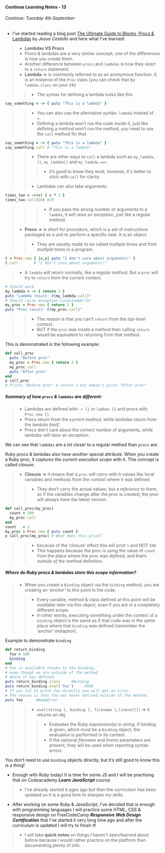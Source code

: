 #### Continue Learning Notes - 13

###### Continue: Tuesday 4th September

+ I've started reading a blog post [The Ultimate Guide to Blocks, Procs & Lambdas](https://www.rubyguides.com/2016/02/ruby-procs-and-lambdas/) by *Jesus Castello* and here what I've learned:

>* __Lambdas VS Procs__
>* Procs & lambdas are a very similar concept, one of the differences is how you *create* them.
>* Another difference between `procs` and `lambdas` is how they *react* to a `return` statement.
>* __Lambda__ => is commonly referred to as an anonymous function. It is an instance of the `Proc` class (you can check that by `lambda.class` on your irb)
>>* The syntax for defining a lambda looks like this
```ruby
say_something = -> { puts "This is a lambda" }
```
>>* You can also use the alternative syntax: `lambda` instead of `->`.
>>* Defining a lambda won’t run the code inside it, just like defining a method won’t run the method, you need to use the `call` method for that.
```Ruby
say_something = -> { puts "This is a lambda" }
say_something.call # "This is a lambda"
```
>>* There are other ways to `call` a lambda such as `my_lambda.()`, `my_lambda[]` and `my_lambda.===`
>>>* it’s good to know they exist, however, it's better to stick with `call` for clarity.
>>*  Lambdas can also take arguments.
```Ruby
times_two = ->(x) { x * 2 }
times_two.call(10) #20
```
>>>* If you pass the wrong number of arguments to a `lambda`, it will raise an exception, just like a regular method.
>* __Procs__ => is short for procedure, which is a set of instructions packaged as a unit to perform a specific task. It is an object.
>>* They are usually made to be called multiple times and from multiple times in a program.
```Ruby
t = Proc.new { |x,y| puts "I don't care about arguments!" }
t.call       # "I don't care about arguments!"
```
>* A `lambda` will return normally, like a regular method. But a `proc` will try to `return` from the current context.

```Ruby
# Should work
my_lambda = -> { return 1 }
puts "Lambda result: #{my_lambda.call}"
# Should raise exception LocalJumpError
my_proc = Proc.new { return 1 }
puts "Proc result: #{my_proc.call}"
```
>>* The reason is that you can’t `return` from the *top-level context*.
>>* BUT if the `proc` was inside a method then calling `return` would be equivalent to returning from that method.

This is demonstrated in the following example:
```Ruby
def call_proc
  puts "Before proc"
  my_proc = Proc.new { return 2 }
  my_proc.call
  puts "After proc"
end
p call_proc
# Prints "Before proc" & return 2 but doesn't print "After proc"
```
##### Summary of how `procs` & `lambdas` are different:
>* Lambdas are defined with `-> {}` or `lambda {}` and procs with `Proc.new {}`.
>* Procs return from the *current method*, while lambdas return from the *lambda itself*.
>* Procs *don’t* care about the correct number of arguments, while lambdas will *raise* an exception.

We can see that `lambdas` are a lot closer to a regular method than `procs` are.

Ruby procs & lambdas also have another special attribute. When you create a Ruby proc, it *captures the current execution scope* with it. This concept is called *closure*.
>* __Closure__ => it means that a `proc` will *carry* with it values like local variables and methods from the *context* where it was defined.
>>* They don’t carry the actual values, but a *reference* to them, so if the variables change after the proc is created, the proc will always have the latest version.

```Ruby
def call_proc(my_proc)
  count = 500
  my_proc.call
end
count   = 1
my_proc = Proc.new { puts count }
p call_proc(my_proc) # What does this print?
```
>>* because of the ‘closure’ effect this will print `1` and NOT `500`
>>* This happens because the proc is using the value of `count` from the place where the proc was *defined*, and that’s *outside of the method* definition.

##### Where do Ruby procs & lambdas store this scope information?
>* When you create a `Binding` object via the `binding` method, you are creating an *‘anchor’* to this point in the code.
>>* Every variable, method & class defined at this point will be *available later* via this object, even if you are in a completely different scope.
>>* In other words, executing something under the context of a `binding` object is the same as if that code was in the same place where that `binding` was defined (remember the ‘anchor’ metaphor).

Example to demonstrate `binding`
```Ruby
def return_binding
  foo = 100
  binding
end
# Foo is available thanks to the binding,
# even though we are outside of the method
# where it was defined.
puts return_binding.class     #Binding
puts return_binding.eval('foo')     #100
# If you try to print foo directly you will get an error.
# The reason is that foo was never defined outside of the method.
puts foo      #NameError
```
>>* `eval(string [, binding [, filename [,lineno]]])` => it returns an obj.
>>>* Evaluates the Ruby expression(s) in *string*. If *binding* is given, which must be a `Binding` object, the evaluation is performed in its context.
>>>* If the optional *filename* and *lineno* parameters are present, they will be used when reporting syntax errors.

You don’t need to use `binding` objects directly, but it’s still good to know this is a thing!

+ Enough with *Ruby* today! It is time for some *JS* and I will be practising that on Codeacademy *__Learn JavaScript__* course.
>* I've already started it ages ago but then the curriculum has been updated so it is a good time to sharpen my skills.

+ After working on some *Ruby* & *JavaScript*, I've decided that is enough with programming languages I will practice some HTML, CSS & responsive design on FreeCodeCamp *__Responsive Web Design Certification__* that I've started it very long time ago and after the curriculum is updated I will try to finish it!
>* I will take __quick notes__ on things I haven't seen/learned about before because I would rather practice on the platform than documenting plenty of info.
